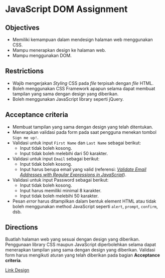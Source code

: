 # JavaScript DOM Assignment

## Objectives
* Memiliki kemampuan dalam mendesign halaman web menggunakan CSS.
* Mampu menerapkan design ke halaman web.
* Mampu menggunakan DOM.

## Restrictions
* Wajib mengerjakan _Styling_ CSS pada _file_ terpisah dengan _file_ HTML.
* Boleh menggunakan CSS Framework apapun selama dapat membuat tampilan yang sama dengan design yang diberikan.
* Boleh menggunakan JavaScript library seperti jQuery.

## Acceptance criteria
* Membuat tampilan yang sama dengan design yang telah ditentukan.
* Menerapkan validasi pada form pada saat pengguna menekan tombol `Sign me up!`.
* Validasi untuk input `First Name` dan `Last Name`  sebagai berikut:
	* Input tidak boleh kosong.
	* Input tidak boleh melebihi dari 50 karakter.
* Validasi untuk input `Email` sebagai berikut:
	* Input tidak boleh kosong.
	* Input harus berupa email yang valid (referensi: [*Validate Email Addresses with Regular Expressions in JavaScript*](https://stackabuse.com/validate-email-addresses-with-regular-expressions-in-javascript/)).
* Validasi untuk input Password sebagai berikut:
	* Input tidak boleh kosong.
	* Input harus memiliki minimal 8 karakter.
	* Input tidak boleh melebihi 50 karakter.
* Pesan *error* harus ditampilkan dalam bentuk element HTML atau tidak boleh menggunakan method JavaScript seperti `alert`,  `prompt`, `confirm`, dsb.

## Directions

Buatlah halaman web yang sesuai dengan design yang diberikan. Penggunaan library CSS maupun JavaScript diperbolehkan selama dapat menerapkan tampilan yang sama dengan design yang diberikan. Validasi form harus mengikuti aturan yang telah diberikan pada bagian **Acceptance criteria**.

[Link Design](https://www.figma.com/file/P3PFji92e3HiRL5bflfroq/Sign-up-form-%28Community%29?type=design&node-id=2-2&mode=design&t=vaSLhK9CpW3tglhb-0)
